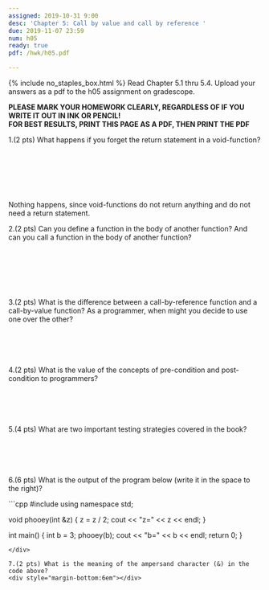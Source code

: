 ```yaml
---
assigned: 2019-10-31 9:00
desc: 'Chapter 5: Call by value and call by reference '
due: 2019-11-07 23:59
num: h05
ready: true
pdf: /hwk/h05.pdf

---
```

{% include no_staples_box.html %}
Read Chapter 5.1 thru 5.4. Upload your answers as a pdf to the h05 assignment on gradescope. 

<b>PLEASE MARK YOUR HOMEWORK CLEARLY, REGARDLESS OF IF YOU WRITE IT OUT IN INK OR PENCIL!<br/>
FOR BEST RESULTS, PRINT THIS PAGE AS A PDF, THEN PRINT THE PDF</b>



1.(2 pts) What happens if you forget the return statement in a void-function?
<div style="margin-bottom:8em"></div>
Nothing happens, since void-functions do not return anything and do not need a return statement. 

2.(2 pts) Can you define a function in the body of another function? And can you call a function in the body of another function?
<div style="margin-bottom:8em"></div>


3.(2 pts) What is the difference between a call-by-reference function and a call-by-value function? As a programmer, when might you decide to use one over the other?
<div style="margin-bottom:6em"></div>


<div class="pagebreak"></div>
4.(2 pts) What is the value of the concepts of pre-condition and post-condition to programmers?
<div style="margin-bottom:6em"></div>


5.(4 pts) What are two important testing strategies covered in the book?
<div style="margin-bottom:6em"></div>

6.(6 pts) What is the output of the program below (write it in the space to the right)?

<div markdown="1">
```cpp
#include <iostream>
using namespace std;

void phooey(int &z) {
  z = z / 2;
  cout << "z=" << z << endl;
  }

int main() {
  int b = 3;
  phooey(b);
  cout << "b=" << b << endl;
  return 0;
  }
```
</div>

7.(2 pts) What is the meaning of the ampersand character (&) in the code above?
<div style="margin-bottom:6em"></div>

